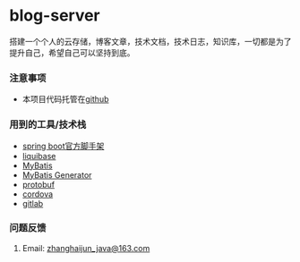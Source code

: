 # blog-server
搭建一个个人的云存储，博客文章，技术文档，技术日志，知识库，一切都是为了提升自己，希望自己可以坚持到底。

### 注意事项	
- 本项目代码托管在[github](https://github.com/zhanghaijun666/blog-server)


### 用到的工具/技术栈
- [spring boot官方脚手架](https://start.spring.io/ "spring boot官方脚手架")
- [liquibase](http://www.liquibase.org/ "liquibase")
- [MyBatis](http://www.mybatis.org/mybatis-3/configuration.html "mybatis")
- [MyBatis Generator](http://www.mybatis.org/generator/configreference/xmlconfig.html "MyBatis Generator")
- [protobuf](https://github.com/protocolbuffers/protobuf/releases)
- [cordova](http://cordova.axuer.com/docs/zh-cn/latest/)
- [gitlab](https://gitlab.com/gitlab-org/gitlab-ce/tree/master)

###  问题反馈
1. Email: zhanghaijun_java@163.com
